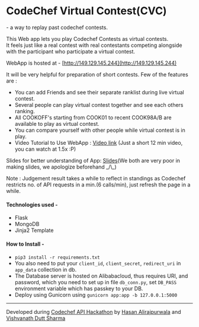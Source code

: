 # CodeChef Virtual Contest(CVC)
\- a way to replay past codechef contests.

This Web app lets you play Codechef Contests as virtual contests.  
It feels just like a real contest with real contestants competing alongside with the participant who participate a virtual contest.

WebApp is hosted at - [http://149.129.145.244](http://149.129.145.244)   

It will be very helpful for preparation of short contests. Few of the features are :

- You can add Friends and see their separate ranklist during live virtual contest.
- Several people can play virtual contest together and see each others ranking.
- All COOKOFF's starting from COOK01 to recent COOK98A/B are available to play as virtual contest.
- You can compare yourself with other people while virtual contest is in play.
- Video Tutorial to Use WebApp : [Video link](https://drive.google.com/file/d/1gWXbUoU-yJK3NUkPO--LcB2_d_7aOZY1/view?usp=sharing) (Just a short 12 min video, you can watch at 1.5x :P)

Slides for better understanding of App: [Slides](https://docs.google.com/presentation/d/1pY5egzHQp-wdqPZP5a9booA7QRfu0frSLaXEnb-2Qmk/edit?usp=sharing)(We both are very poor in making slides, we apologize beforehand _/\\\_)

Note : Judgement result takes a while to reflect in standings as Codechef restricts no. of API requests in a min.(6 calls/min), just refresh the page in a while.

#### Technologies used - 
- Flask
- MongoDB
- Jinja2 Template 

#### How to Install -  

- `pip3 install -r requirements.txt`
- You also need to put your `client_id`, `client_secret`, `redirect_uri` in `app_data` collection in db.
- The Database server is hosted on Alibabacloud, thus requires URI, and password, which you need to set up in file `db_conn.py`, set `DB_PASS` environment variable which has passkey to your DB.
- Deploy using Gunicorn using `gunicorn app:app -b 127.0.0.1:5000`

---
Developed during [Codechef API Hackathon](https://www.codechef.com/CAH1801) by [Hasan Alirajpurwala](https://github.com/hasan356) and [Vishvanath Dutt Sharma](https://github.com/vishvanath45)
